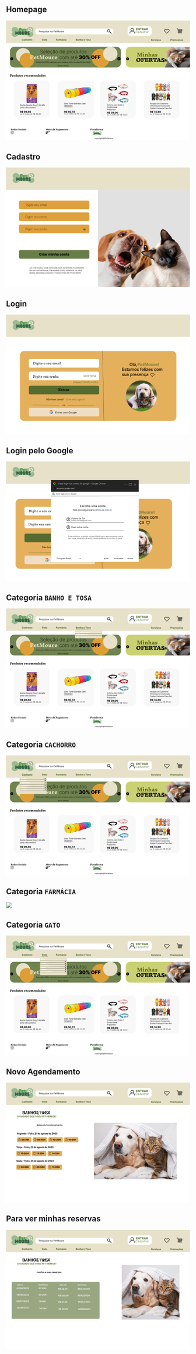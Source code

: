 
## Homepage
<img src="/Design/Figma/imagens-figma/HomePage.png">

## Cadastro
<img src="/Design/Figma/imagens-figma/Cadastro.png">

## Login
<img src="/Design/Figma/imagens-figma/Login.png">

## Login pelo Google
<img src="/Design/Figma/imagens-figma/Cadastro por Google.png">

## Categoria `BANHO E TOSA`
<img src="/Design/Figma/imagens-figma/categorias banho e tosa.png">

## Categoria `CACHORRO`
<img src="/Design/Figma/imagens-figma/categorias cachorro.png">

## Categoria `FARMÁCIA`
<img src="/Design/Figma/imagens-figma/categorias farmácia.png">

## Categoria `GATO`
<img src="/Design/Figma/imagens-figma/categorias gato.png">



## Novo Agendamento
<img src="/Design/Figma/imagens-figma/Novo agendamento.png">

## Para ver minhas reservas
<img src="/Design/Figma/imagens-figma/Minhas reservas.png">
